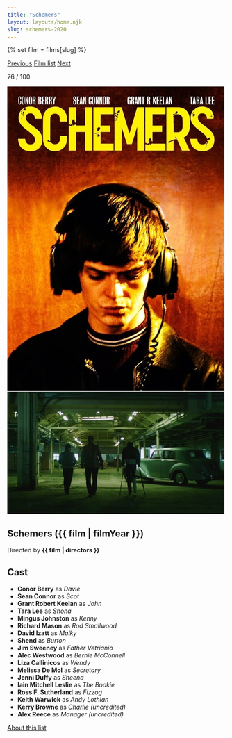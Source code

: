 ```yaml
---
title: "Schemers"
layout: layouts/home.njk
slug: schemers-2020
---
```


{% set film = films[slug] %}

<nav class="films">
  <a class="prev" href="../first-cow-2020">Previous</a>
  <a href="../">Film list</a>
  <a class="next" href="../eternal-beauty-2020">Next</a>
</nav>

<p>76 / 100</p>

<article class="film">
  <div class="backdrop-and-poster">
    <img class="poster" src="../films/posters/schemers-2020.jpg" alt="">
    <img class="backdrop" src="../films/backdrops/schemers-2020.jpg" alt="">
  </div>

  <h1>Schemers ({{ film | filmYear }})</h1>

  <p class="director">
    Directed by <strong>{{ film | directors }}</strong>
  </p>


  <h2>
    Cast
  </h2>
  <ul>
            <li><strong>Conor Berry</strong> as <em>Davie</em></li>
        <li><strong>Sean Connor</strong> as <em>Scot</em></li>
        <li><strong>Grant Robert Keelan</strong> as <em>John</em></li>
        <li><strong>Tara Lee</strong> as <em>Shona</em></li>
        <li><strong>Mingus Johnston</strong> as <em>Kenny</em></li>
        <li><strong>Richard Mason</strong> as <em>Rod Smallwood</em></li>
        <li><strong>David Izatt</strong> as <em>Malky</em></li>
        <li><strong>Shend</strong> as <em>Burton</em></li>
        <li><strong>Jim Sweeney</strong> as <em>Father Vetrianio</em></li>
        <li><strong>Alec Westwood</strong> as <em>Bernie McConnell</em></li>
        <li><strong>Liza Callinicos</strong> as <em>Wendy</em></li>
        <li><strong>Melissa De Mol</strong> as <em>Secretary</em></li>
        <li><strong>Jenni Duffy</strong> as <em>Sheena</em></li>
        <li><strong>Iain Mitchell Leslie</strong> as <em>The Bookie</em></li>
        <li><strong>Ross F. Sutherland</strong> as <em>Fizzog</em></li>
        <li><strong>Keith Warwick</strong> as <em>Andy Lothian</em></li>
        <li><strong>Kerry Browne</strong> as <em>Charlie (uncredited)</em></li>
        <li><strong>Alex Reece</strong> as <em>Manager (uncredited)</em></li>
  </ul>
</article>
<footer>
  <a href="../about">About this list</a>
</footer>
